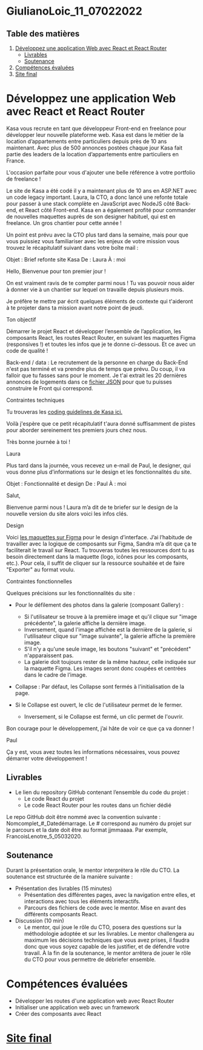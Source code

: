 # GiulianoLoic_11_07022022
## Table des matières
1. [Développez une application Web avec React et React Router](#Développez-une-application-Web-avec-React-et-React-Router)
     * [Livrables](#Livrables)
     * [Soutenance](#Soutenance)
2. [Compétences évaluées](#Compétences-évaluées)
3. [Site final](#Site-final)

# Développez une application Web avec React et React Router

Kasa vous recrute en tant que développeur Front-end en freelance pour développer leur nouvelle plateforme web. Kasa est dans le métier de la location d’appartements entre particuliers depuis près de 10 ans maintenant. Avec plus de 500 annonces postées chaque jour Kasa fait partie des leaders de la location d’appartements entre particuliers en France.

L'occasion parfaite pour vous d'ajouter une belle référence à votre portfolio de freelance !

Le site de Kasa a été codé il y a maintenant plus de 10 ans en ASP.NET avec un code legacy important. Laura, la CTO, a donc lancé une refonte totale pour passer à une stack complète en JavaScript avec NodeJS côté Back-end, et React côté Front-end. Kasa en a également profité pour commander de nouvelles maquettes auprès de son designer habituel, qui est en freelance. Un gros chantier pour cette année !

Un point est prévu avec la CTO plus tard dans la semaine, mais pour que vous puissiez vous familiariser avec les enjeux de votre mission vous trouvez le récapitulatif suivant dans votre boîte mail :

Objet : Brief refonte site Kasa
De : Laura
À : moi

Hello,
Bienvenue pour ton premier jour !

On est vraiment ravis de te compter parmi nous !
Tu vas pouvoir nous aider à donner vie à un chantier sur lequel on travaille depuis plusieurs mois.

Je préfère te mettre par écrit quelques éléments de contexte qui t'aideront à te projeter dans ta mission avant notre point de jeudi.

Ton objectif 

Démarrer le projet React et développer l’ensemble de l’application, les composants React, les routes React Router, en suivant les maquettes Figma (responsives !) et toutes les infos que je te donne ci-dessous. Et ce avec un code de qualité ! 

Back-end / data : Le recrutement de la personne en charge du Back-End n'est pas terminé et va prendre plus de temps que prévu. Du coup, il va falloir que tu fasses sans pour le moment. Je t'ai extrait les 20 dernières annonces de logements dans ce [fichier JSON](https://s3-eu-west-1.amazonaws.com/course.oc-static.com/projects/Front-End+V2/P9+React+1/logements.json) pour que tu puisses construire le Front qui correspond.

Contraintes techniques

Tu trouveras les [coding guidelines de Kasa ici.](https://course.oc-static.com/projects/Front-End+V2/P9+React+1/Coding+guidelines+Kasa+FR.pdf) 

Voilà j'espère que ce petit récapitulatif t'aura donné suffisamment de pistes pour aborder sereinement tes premiers jours chez nous.

Très bonne journée à toi !

Laura

Plus tard dans la journée, vous recevez un e-mail de Paul, le designer, qui vous donne plus d’informations sur le design et les fonctionnalités du site.

Objet : Fonctionnalité et design
De : Paul
À : moi

Salut,

Bienvenue parmi nous ! Laura m’a dit de te briefer sur le design de la nouvelle version du site alors voici les infos clés.

Design

Voici [les maquettes sur Figma](https://www.figma.com/file/bAnXDNqRKCRRP8mY2gcb5p/UI-Design?node-id=4%3A1) pour le design d’interface. J’ai l’habitude de travailler avec la logique de composants sur Figma, Sandra m’a dit que ça te faciliterait le travail sur React. Tu trouveras toutes les ressources dont tu as besoin directement dans la maquette (logo, icônes pour les composants, etc.). Pour cela, il suffit de cliquer sur la ressource souhaitée et de faire "Exporter" au format voulu.

Contraintes fonctionnelles

Quelques précisions sur les fonctionnalités du site :

* Pour le défilement des photos dans la galerie (composant Gallery) :
  * Si l'utilisateur se trouve à la première image et qu'il clique sur "image précédente", la galerie affiche la dernière image. 
  * Inversement, quand l'image affichée est la dernière de la galerie, si l'utilisateur clique sur "image suivante", la galerie affiche la première image. 
  * S'il n'y a qu'une seule image, les boutons "suivant" et "précédent" n'apparaissent pas.
  * La galerie doit toujours rester de la même hauteur, celle indiquée sur la maquette Figma. Les images seront donc coupées et centrées dans le cadre de l’image.

* Collapse : Par défaut, les Collapse sont fermés à l'initialisation de la page. 

* Si le Collapse est ouvert, le clic de l'utilisateur permet de le fermer.
  * Inversement, si le Collapse est fermé, un clic permet de l'ouvrir.

Bon courage pour le développement, j’ai hâte de voir ce que ça va donner !

Paul

Ça y est, vous avez toutes les informations nécessaires, vous pouvez démarrer votre développement !

## Livrables

* Le lien du repository GitHub contenant l’ensemble du code du projet : 
  * Le code React du projet 
  * Le code React Router pour les routes dans un fichier dédié 

Le repo GitHub doit être nommé avec la convention suivante : Nomcomplet_#_Datedémarrage. Le # correspond au numéro du projet sur le parcours et la date doit être au format jjmmaaaa. Par exemple, FrancoisLenotre_5_05032020.

## Soutenance

Durant la présentation orale, le mentor interprétera le rôle du CTO. La soutenance est structurée de la manière suivante :

* Présentation des livrables (15 minutes)
  * Présentation des différentes pages, avec la navigation entre elles, et interactions avec tous les éléments interactifs. 
  * Parcours des fichiers de code avec le mentor. Mise en avant des différents composants React. 
* Discussion (10 min) 
  * Le mentor, qui joue le rôle du CTO, posera des questions sur la méthodologie adoptée et sur les livrables.
Le mentor challengera au maximum les décisions techniques que vous avez prises, il faudra donc que vous soyez capable de les justifier, et de défendre votre travail. À la fin de la soutenance, le mentor arrêtera de jouer le rôle du CTO pour vous permettre de débriefer ensemble.

# Compétences évaluées

* Développer les routes d'une application web avec React Router
* Initialiser une application web avec un framework
* Créer des composants avec React


# [Site final](https://giuliano-loic-11-07022022.vercel.app/)
